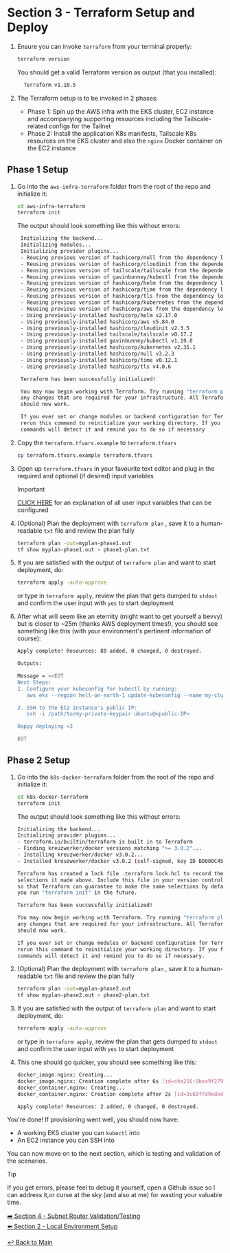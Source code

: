 # Section 3 - Terraform Setup and Deploy

1. Ensure you can invoke ```terraform``` from your terminal properly:

   ```bash
   terraform version
   ```

   You should get a valid Terraform version as output (that you installed):

   ```bash
     Terraform v1.10.5
   ```

2. The Terraform setup is to be invoked in 2 phases:
   - Phase 1: Spin up the AWS infra with the EKS cluster, EC2 instance and accompanying supporting resources including the Tailscale-related configs for the Tailnet
   - Phase 2: Install the application K8s manifests, Tailscale K8s resources on the EKS cluster and also the `nginx` Docker container on the EC2 instance

## Phase 1 Setup

1. Go into the ```aws-infra-terraform``` folder from the root of the repo and initialize it:

   ```bash
   cd aws-infra-terraform
   terraform init
   ```

   The output should look something like this without errors:

   ```bash
    Initializing the backend...
    Initializing modules...
    Initializing provider plugins...
    - Reusing previous version of hashicorp/null from the dependency lock file
    - Reusing previous version of hashicorp/cloudinit from the dependency lock file
    - Reusing previous version of tailscale/tailscale from the dependency lock file
    - Reusing previous version of gavinbunney/kubectl from the dependency lock file
    - Reusing previous version of hashicorp/helm from the dependency lock file
    - Reusing previous version of hashicorp/time from the dependency lock file
    - Reusing previous version of hashicorp/tls from the dependency lock file
    - Reusing previous version of hashicorp/kubernetes from the dependency lock file
    - Reusing previous version of hashicorp/aws from the dependency lock file
    - Using previously-installed hashicorp/helm v2.17.0
    - Using previously-installed hashicorp/aws v5.84.0
    - Using previously-installed hashicorp/cloudinit v2.3.5
    - Using previously-installed tailscale/tailscale v0.17.2
    - Using previously-installed gavinbunney/kubectl v1.19.0
    - Using previously-installed hashicorp/kubernetes v2.35.1
    - Using previously-installed hashicorp/null v3.2.3
    - Using previously-installed hashicorp/time v0.12.1
    - Using previously-installed hashicorp/tls v4.0.6

    Terraform has been successfully initialized!

    You may now begin working with Terraform. Try running "terraform plan" to see
    any changes that are required for your infrastructure. All Terraform commands
    should now work.

    If you ever set or change modules or backend configuration for Terraform,
    rerun this command to reinitialize your working directory. If you forget, other
    commands will detect it and remind you to do so if necessary
   ```

2. Copy the ```terraform.tfvars.example``` to ```terraform.tfvars```

   ```bash
   cp terraform.tfvars.example terraform.tfvars
   ```

3. Open up ```terraform.tfvars``` in your favourite text editor and plug in the required and optional (if desired) input variables

   > [!IMPORTANT]
   > [CLICK HERE](section-3.1-inputs.md) for an explanation of all user input variables that can be configured

4. (Optional) Plan the deployment with ```terraform plan``` , save it to a human-readable `txt` file and review the plan fully

   ```bash
   terraform plan -out=myplan-phase1.out
   tf show myplan-phase1.out > phase1-plan.txt
   ```

5. If you are satisfied with the output of ```terraform plan``` and want to start deployment, do:

   ```bash
   terraform apply -auto-approve
   ```

   or type in ```terraform apply```, review the plan that gets dumped to `stdout` and confirm the user input with `yes` to start deployment

6. After what will seem like an eternity (might want to get yourself a bevvy) but is closer to ~25m (thanks AWS deployment times!), you should see something like this (with your environment's pertinent information of course):

   ```bash
   Apply complete! Resources: 80 added, 0 changed, 0 destroyed.

   Outputs:

   Message = <<EOT
   Next Steps:
   1. Configure your kubeconfig for kubectl by running:
      aws eks --region hell-on-earth-1 update-kubeconfig --name my-cluster-name --alias my-cluster-name

   2. SSH to the EC2 instance's public IP:
      ssh -i /path/to/my-private-keypair ubuntu@<public-IP>

   Happy deploying <3

   EOT
   ```

## Phase 2 Setup

1. Go into the `k8s-docker-terraform` folder from the root of the repo and initialize it:

   ```bash
   cd k8s-docker-terraform
   terraform init
   ```

   The output should look something like this without errors:

   ```bash
   Initializing the backend...
   Initializing provider plugins...
   - terraform.io/builtin/terraform is built in to Terraform
   - Finding kreuzwerker/docker versions matching ">= 3.0.2"...
   - Installing kreuzwerker/docker v3.0.2...
   - Installed kreuzwerker/docker v3.0.2 (self-signed, key ID BD080C4571C6104C)
   
   Terraform has created a lock file .terraform.lock.hcl to record the provider
   selections it made above. Include this file in your version control repository
   so that Terraform can guarantee to make the same selections by default when
   you run "terraform init" in the future.

   Terraform has been successfully initialized!

   You may now begin working with Terraform. Try running "terraform plan" to see
   any changes that are required for your infrastructure. All Terraform commands
   should now work.

   If you ever set or change modules or backend configuration for Terraform,
   rerun this command to reinitialize your working directory. If you forget, other
   commands will detect it and remind you to do so if necessary.
   ```

2. (Optional) Plan the deployment with ```terraform plan``` , save it to a human-readable `txt` file and review the plan fully

   ```bash
   terraform plan -out=myplan-phase2.out
   tf show myplan-phase2.out > phase2-plan.txt
   ```

3. If you are satisfied with the output of ```terraform plan``` and want to start deployment, do:

   ```bash
   terraform apply -auto-approve
   ```

   or type in ```terraform apply```, review the plan that gets dumped to `stdout` and confirm the user input with `yes` to start deployment

4. This one should go quicker, you should see something like this:

   ```bash
   docker_image.nginx: Creating...
   docker_image.nginx: Creation complete after 6s [id=sha256:9bea9f2796e236cb18c2b3ad561ff29f655d1001f9ec7247a0bc5e08d25652a1nginx:latest]
   docker_container.nginx: Creating...
   docker_container.nginx: Creation complete after 2s [id=3c60ffd9ededec15fd4454ecd05683d9cbf436e15f336ac8728f6828f0e22422]

   Apply complete! Resources: 2 added, 0 changed, 0 destroyed.
   ```

You're done! If provisioning went well, you should now have:

- A working EKS cluster you can `kubectl` into
- An EC2 instance you can SSH into

You can now move on to the next section, which is testing and validation of the scenarios.

> [!TIP]
> If you get errors, please feel to debug it yourself, open a Github issue so I can address it,or curse at the sky (and also at me) for wasting your valuable time.

[:arrow_right: Section 4 - Subnet Router Validation/Testing](section-4-sr-validation.md)  
[:arrow_left: Section 2 - Local Environment Setup](section-2-local-env.md)

[:leftwards_arrow_with_hook: Back to Main](../README.md)
